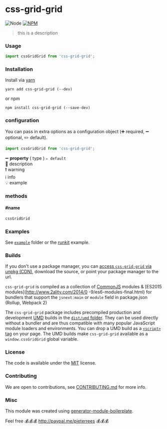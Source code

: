 # css-grid-grid

![Node](https://img.shields.io/node/v/css-grid-grid.svg?style=flat-square)
[![NPM](https://img.shields.io/npm/v/css-grid-grid.svg?style=flat-square)](https://www.npmjs.com/package/css-grid-grid)

> this is a description

### Usage

```js
import cssGridGrid from 'css-grid-grid';

```

### Installation

Install via [yarn](https://github.com/yarnpkg/yarn)

	yarn add css-grid-grid (--dev)

or npm

	npm install css-grid-grid (--save-dev)


### configuration

You can pass in extra options as a configuration object (➕ required, ➖ optional, ✏️ default).

```js
import cssGridGrid from 'css-grid-grid';

```

➖ **property** ( type ) ` ✏️ default `
<br/> 📝 description
<br/> ❗️ warning
<br/> ℹ️ info
<br/> 💡 example

### methods

#### #name

```js
cssGridGrid

```

### Examples

See [`example`](example/script.js) folder or the [runkit](https://runkit.com/pieter-rees/css-grid-grid) example.

### Builds

If you don't use a package manager, you can [access `css-grid-grid` via unpkg (CDN)](https://unpkg.com/css-grid-grid/), download the source, or point your package manager to the url.

`css-grid-grid` is compiled as a collection of [CommonJS](http://webpack.github.io/docs/commonjs.html) modules & [ES2015 modules](http://www.2ality.com/2014/0
  -9/es6-modules-final.html) for bundlers that support the `jsnext:main` or `module` field in package.json (Rollup, Webpack 2)

The `css-grid-grid` package includes precompiled production and development [UMD](https://github.com/umdjs/umd) builds in the [`dist/umd` folder](https://unpkg.com/css-grid-grid/dist/umd/). They can be used directly without a bundler and are thus compatible with many popular JavaScript module loaders and environments. You can drop a UMD build as a [`<script>` tag](https://unpkg.com/css-grid-grid) on your page. The UMD builds make `css-grid-grid` available as a `window.cssGridGrid` global variable.

### License

The code is available under the [MIT](LICENSE) license.

### Contributing

We are open to contributions, see [CONTRIBUTING.md](CONTRIBUTING.md) for more info.

### Misc

This module was created using [generator-module-boilerplate](https://github.com/duivvv/generator-module-boilerplate).


Feel free
💰💰💰 http://paypal.me/pieterrees 💰💰💰
